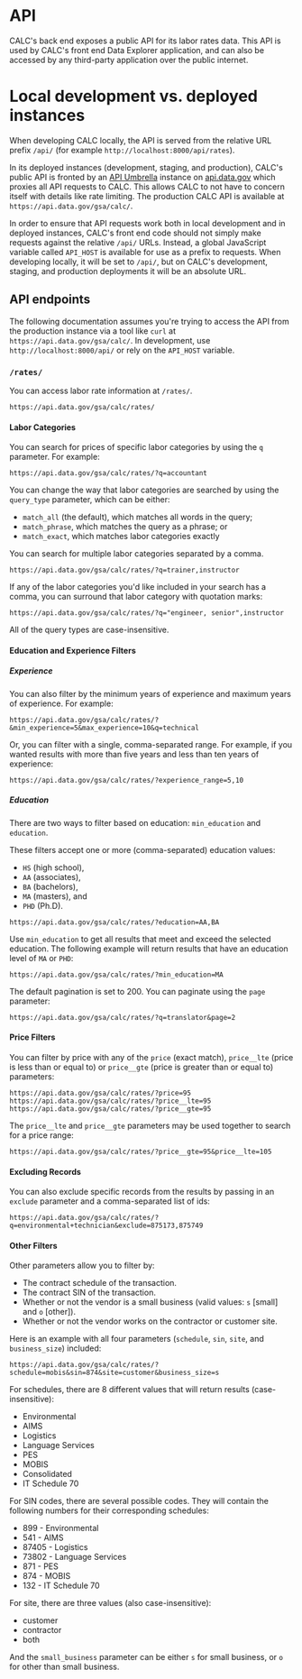 # API

CALC's back end exposes a public API for its labor rates data. This API is used by CALC's front end Data Explorer application, and can also be accessed by any third-party application over the public internet.

# Local development vs. deployed instances

When developing CALC locally, the API is served from the relative URL prefix `/api/` (for example `http://localhost:8000/api/rates`).

In its deployed instances (development, staging, and production), CALC's public API is fronted by an [API Umbrella][] instance on [api.data.gov](https://api.data.gov) which proxies all API requests to CALC. This allows CALC to not have to concern itself with details like rate limiting. The production CALC API is available at `https://api.data.gov/gsa/calc/`.

In order to ensure that API requests work both in local development and in deployed instances, CALC's front end code should not simply make requests against the relative `/api/` URLs. Instead, a global JavaScript variable called `API_HOST` is available for use as a prefix to requests. When developing locally, it will be set to `/api/`, but on CALC's development, staging, and production deployments it will be an absolute URL.

[API Umbrella]: https://apiumbrella.io/

## API endpoints

The following documentation assumes you're trying to access the API from the production instance via a tool like `curl` at `https://api.data.gov/gsa/calc/`. In development, use `http://localhost:8000/api/` or rely on the `API_HOST` variable.

### `/rates/`

You can access labor rate information at `/rates/`.

```
https://api.data.gov/gsa/calc/rates/
```

#### Labor Categories

You can search for prices of specific labor categories by using the `q` parameter. For example:

```
https://api.data.gov/gsa/calc/rates/?q=accountant
```

You can change the way that labor categories are searched by using the `query_type` parameter, which can be either:

* `match_all` (the default), which matches all words in the query;
* `match_phrase`, which matches the query as a phrase; or
* `match_exact`, which matches labor categories exactly

You can search for multiple labor categories separated by a comma.

```
https://api.data.gov/gsa/calc/rates/?q=trainer,instructor
```

If any of the labor categories you'd like included in your search has a comma, you can surround that labor category with quotation marks:

```
https://api.data.gov/gsa/calc/rates/?q="engineer, senior",instructor
```

All of the query types are case-insensitive.

#### Education and Experience Filters

##### Experience

You can also filter by the minimum years of experience and maximum years of experience. For example:

```
https://api.data.gov/gsa/calc/rates/?&min_experience=5&max_experience=10&q=technical
```

Or, you can filter with a single, comma-separated range.
For example, if you wanted results with more than five years and less than ten years of experience:

```
https://api.data.gov/gsa/calc/rates/?experience_range=5,10
```

##### Education

There are two ways to filter based on education: `min_education` and `education`.

These filters accept one or more (comma-separated) education values:

* `HS` (high school),
* `AA` (associates),
* `BA` (bachelors),
* `MA` (masters), and
* `PHD` (Ph.D).

```
https://api.data.gov/gsa/calc/rates/?education=AA,BA
```

Use `min_education` to get all results that meet and exceed the selected education.
The following example will return results that have an education level of `MA` or `PHD`:

```
https://api.data.gov/gsa/calc/rates/?min_education=MA
```

The default pagination is set to 200. You can paginate using the `page` parameter:

```
https://api.data.gov/gsa/calc/rates/?q=translator&page=2
```

#### Price Filters

You can filter by price with any of the `price` (exact match), `price__lte` (price is less than or equal to) or `price__gte` (price is greater than or equal to) parameters:

```
https://api.data.gov/gsa/calc/rates/?price=95
https://api.data.gov/gsa/calc/rates/?price__lte=95
https://api.data.gov/gsa/calc/rates/?price__gte=95
```

The `price__lte` and `price__gte` parameters may be used together to search for a price range:

```
https://api.data.gov/gsa/calc/rates/?price__gte=95&price__lte=105
```

#### Excluding Records

You can also exclude specific records from the results by passing in an `exclude` parameter and a comma-separated list of ids:

```
https://api.data.gov/gsa/calc/rates/?q=environmental+technician&exclude=875173,875749
```

#### Other Filters

Other parameters allow you to filter by:

* The contract schedule of the transaction.
* The contract SIN of the transaction.
* Whether or not the vendor is a small business (valid values: `s` [small] and `o` [other]).
* Whether or not the vendor works on the contractor or customer site.

Here is an example with all four parameters (`schedule`, `sin`, `site`, and `business_size`) included:

```
https://api.data.gov/gsa/calc/rates/?schedule=mobis&sin=874&site=customer&business_size=s
```

For schedules, there are 8 different values that will return results (case-insensitive):

* Environmental
* AIMS
* Logistics
* Language Services
* PES
* MOBIS
* Consolidated
* IT Schedule 70

For SIN codes, there are several possible codes. They will contain the following numbers for their corresponding schedules:

* 899 - Environmental
* 541 - AIMS
* 87405 - Logistics
* 73802 - Language Services
* 871 - PES
* 874 - MOBIS
* 132 - IT Schedule 70

For site, there are three values (also case-insensitive):

* customer
* contractor
* both

And the `small_business` parameter can be either `s` for small business, or `o` for other than small business.
